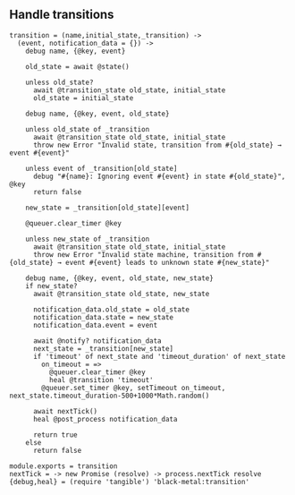 Handle transitions
------------------

    transition = (name,initial_state,_transition) ->
      (event, notification_data = {}) ->
        debug name, {@key, event}

        old_state = await @state()

        unless old_state?
          await @transition_state old_state, initial_state
          old_state = initial_state

        debug name, {@key, event, old_state}

        unless old_state of _transition
          await @transition_state old_state, initial_state
          throw new Error "Invalid state, transition from #{old_state} → event #{event}"

        unless event of _transition[old_state]
          debug "#{name}: Ignoring event #{event} in state #{old_state}", @key
          return false

        new_state = _transition[old_state][event]

        @queuer.clear_timer @key

        unless new_state of _transition
          await @transition_state old_state, initial_state
          throw new Error "Invalid state machine, transition from #{old_state} → event #{event} leads to unknown state #{new_state}"

        debug name, {@key, event, old_state, new_state}
        if new_state?
          await @transition_state old_state, new_state

          notification_data.old_state = old_state
          notification_data.state = new_state
          notification_data.event = event

          await @notify? notification_data
          next_state = _transition[new_state]
          if 'timeout' of next_state and 'timeout_duration' of next_state
            on_timeout = =>
              @queuer.clear_timer @key
              heal @transition 'timeout'
            @queuer.set_timer @key, setTimeout on_timeout, next_state.timeout_duration-500+1000*Math.random()

          await nextTick()
          heal @post_process notification_data

          return true
        else
          return false

    module.exports = transition
    nextTick = -> new Promise (resolve) -> process.nextTick resolve
    {debug,heal} = (require 'tangible') 'black-metal:transition'
